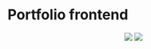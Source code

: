 # Portfolio frontend
<p align="center">
  <img src="https://github.com/gm-portfolio/pf-front/workflows/CI/CD%20pipeline/badge.svg">
  <a href="https://codeclimate.com/github/gm-portfolio/pf-front/maintainability">
    <img src="https://api.codeclimate.com/v1/badges/b936c9c52777f2447361/maintainability" />
  </a>
</p>